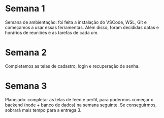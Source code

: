 # Semana 1

Semana de ambientação: foi feita a instalação do VSCode, WSL, Git e começamos a
usar essas ferramentas. Além disso, foram decididas datas e horários de
reuniões e as tarefas de cada um.

# Semana 2

Completamos as telas de cadastro, login e recuperação de senha.

# Semana 3

Planejado: completar as telas de feed e perfil, para podermos começar o backend
(node + banco de dados) na semana seguinte. Se conseguirmos, sobrará mais tempo para a entrega 3.
